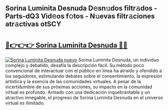 ## Sorina Luminita Desnuda D𝚎sn𝚞dos filtr𝚊dos - Parts-dQ3 Vid𝚎os f𝚘tos - N𝚞evas filtr𝚊ciones atr𝚊ctivas otSCY

# <h2><a href="http://mb5im1.tromn.icu/?c=Sorina+Luminita+Desnuda">🔗👉👉👉 Sorina Luminita Desnuda 🔗🔗</a></h2>

[![Sorina Luminita Desnuda nuevo](https://i.imgur.com/pEAQMta.gif)](http://mb5im1.tromn.icu/?c=Sorina+Luminita+Desnuda)
Sorina Luminita Desnuda, un individuo complejo y debatido, desafía la descripción fácil. Su método poco convencional de interactuar con el público en línea ha atraído y ofendido a los seguidores, estimulando debates sobre el consentimiento, la expresión artística y la esencia de las comunidades virtuales. A pesar de la incertidumbre de sus próximas acciones, su impacto en la comunidad virtual es profundo. Armado con una dedicación inquebrantable y un atractivo innegable, el progreso de Sorina Luminita Desnuda en el universo virtual es ilimitado.
